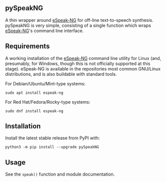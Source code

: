 ## pySpeakNG
A thin wrapper around [eSpeak-NG](https://github.com/espeak-ng/espeak-ng) for
off-line text-to-speech synthesis. pySpeakNG is very simple, consisting of a
single function which wraps
[eSpeak-NG](https://github.com/espeak-ng/espeak-ng)'s command line interface.

## Requirements
A working installation of the
[eSpeak-NG](https://github.com/espeak-ng/espeak-ng) command line utility for
Linux (and, presumably, for Windows, though this is not officially supported at
this stage). eSpeak-NG is available in the repositories most common GNU/Linux
distributions, and is also buildable with standard tools.

For Debian/Ubuntu/Mint-type systems:
```
sudo apt install espeak-ng
```

For Red Hat/Fedora/Rocky-type systems:
```
sudo dnf install espeak-ng
```

## Installation
Install the latest stable release from PyPI with:
```
python3 -m pip install --upgrade pySpeakNG
```

## Usage
See the `speak()` function and module documentation.